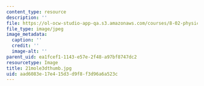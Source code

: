 ```yaml
---
content_type: resource
description: ''
file: https://ol-ocw-studio-app-qa.s3.amazonaws.com/courses/8-02-physics-ii-electricity-and-magnetism-spring-2007/aad6083e17e415d3d9f8f3d96a6a523c_21mole3dthumb.jpg
file_type: image/jpeg
image_metadata:
  caption: ''
  credit: ''
  image-alt: ''
parent_uid: ea1fcef1-1143-e57e-2f48-a97bf8747dc2
resourcetype: Image
title: 21mole3dthumb.jpg
uid: aad6083e-17e4-15d3-d9f8-f3d96a6a523c
---
```

